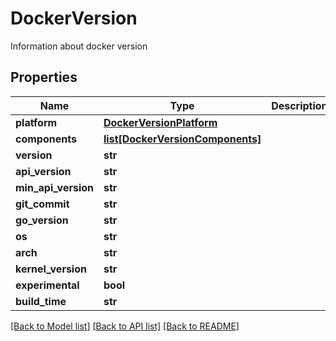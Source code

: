 # DockerVersion

Information about docker version
## Properties
Name | Type | Description | Notes
------------ | ------------- | ------------- | -------------
**platform** | [**DockerVersionPlatform**](DockerVersionPlatform.md) |  | [optional] 
**components** | [**list[DockerVersionComponents]**](DockerVersionComponents.md) |  | [optional] 
**version** | **str** |  | [optional] 
**api_version** | **str** |  | [optional] 
**min_api_version** | **str** |  | [optional] 
**git_commit** | **str** |  | [optional] 
**go_version** | **str** |  | [optional] 
**os** | **str** |  | [optional] 
**arch** | **str** |  | [optional] 
**kernel_version** | **str** |  | [optional] 
**experimental** | **bool** |  | [optional] 
**build_time** | **str** |  | [optional] 

[[Back to Model list]](../README.md#documentation-for-models) [[Back to API list]](../README.md#documentation-for-api-endpoints) [[Back to README]](../README.md)


